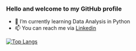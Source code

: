 ### Hello and welcome to my GitHub profile

- 🌱 I’m currently learning Data Analysis in Python
- 📫 You can reach me via [Linkedin](https://www.linkedin.com/in/ephraïm-amezian-249bb61a4/ "My Linkedin profile")

[![Top Langs](https://github-readme-stats.vercel.app/api/top-langs/?username=ephraim-amz)](https://github.com/ephraim-amz/github-readme-stats)

